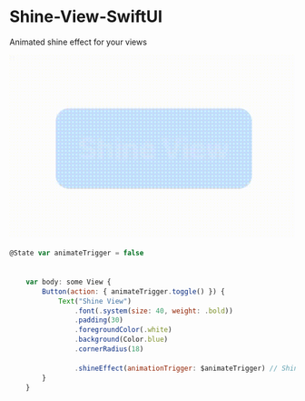 # Shine-View-SwiftUI
Animated shine effect for your views

![Alt Text](https://github.com/voronoff2803/Shine-View-SwiftUI/blob/main/media/example.gif?raw=true)

```javascript
@State var animateTrigger = false


    var body: some View {
        Button(action: { animateTrigger.toggle() }) {
            Text("Shine View")
                .font(.system(size: 40, weight: .bold))
                .padding(30)
                .foregroundColor(.white)
                .background(Color.blue)
                .cornerRadius(18)
            
                .shineEffect(animationTrigger: $animateTrigger) // Shine effect
        }
    }
```
